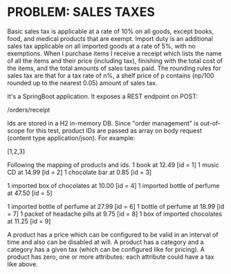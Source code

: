 # PROBLEM: SALES TAXES
Basic sales tax is applicable at a rate of 10% on all goods, except books, food, and medical
products that are exempt. Import duty is an additional sales tax applicable on all imported goods
at a rate of 5%, with no exemptions.
When I purchase items I receive a receipt which lists the name of all the items and their price
(including tax), finishing with the total cost of the items, and the total amounts of sales taxes
paid. The rounding rules for sales tax are that for a tax rate of n%, a shelf price of p contains
(np/100 rounded up to the nearest 0.05) amount of sales tax.

It's a SpringBoot application.
It exposes a REST endpoint on POST:

/orders/receipt

Ids are stored in a H2 in-memory DB.
Since "order management" is out-of-scope for this test, product IDs are passed as array on body request (content type application/json).
For example:

[1,2,3]


Following the mapping of products and ids.
1 book at 12.49  [id = 1]
1 music CD at 14.99 [id = 2]
1 chocolate bar at 0.85 [id = 3]

1 imported box of chocolates at 10.00 [id = 4]
1 imported bottle of perfume at 47.50 [id = 5]

1 imported bottle of perfume at 27.99 [id = 6]
1 bottle of perfume at 18.99 [id = 7]
1 packet of headache pills at 9.75 [id = 8]
1 box of imported chocolates at 11.25 [id = 9]

A product has a price which can be configured to be valid in an interval of time and also can be disabled at will.
A product has a category and a category has a given tax (which can be configured like for pricing).
A product has zero, one or more attributes: each attribute could have a tax like above.